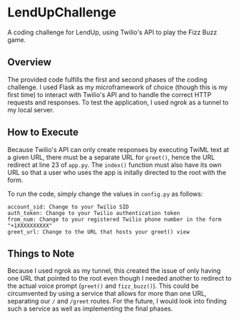 # LendUpChallenge
A coding challenge for LendUp, using Twilio's API to play the Fizz Buzz game.

## Overview
The provided code fulfills the first and second phases of the coding challenge. I used Flask as my microframework of choice (though this is my first time) to interact with Twilio's API and to handle the correct HTTP requests and responses. To test the application, I used ngrok as a tunnel to my local server. 

## How to Execute
Because Twilio's API can only create responses by executing TwiML text at a given URL, there must be a separate URL for `greet()`, hence the URL redirect at line 23 of `app.py`. The `index()` function must also have its own URL so that a user who uses the app is initally directed to the root with the form.

To run the code, simply change the values in `config.py` as follows:
```
account_sid: Change to your Twilio SID
auth_token: Change to your Twilio authentication token
from_num: Change to your registered Twilio phone number in the form "+1XXXXXXXXXX"
greet_url: Change to the URL that hosts your greet() view
```

## Things to Note
Because I used ngrok as my tunnel, this created the issue of only having one URL that pointed to the root even though I needed another to redirect to the actual voice prompt (`greet()` and `fizz_buzz()`). This could be circumvented by using a service that allows for more than one URL, separating our `/` and `/greet` routes. For the future, I would look into finding such a service as well as implementing the final phases.
